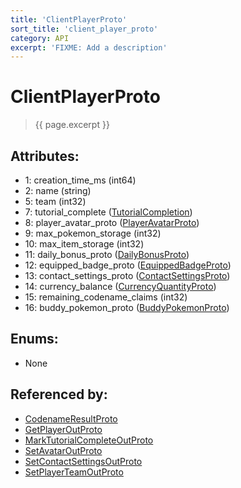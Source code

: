 ```yaml
---
title: 'ClientPlayerProto'
sort_title: 'client_player_proto'
category: API
excerpt: 'FIXME: Add a description'
---
```


[comment]: <> (THIS PART IS GENERATED - AKA DON'T EDIT THIS PART MANUALLY)

# ClientPlayerProto

> {{ page.excerpt }}

## Attributes:

- 1: creation_time_ms (int64)
- 2: name (string)
- 5: team (int32)
- 7: tutorial_complete ([TutorialCompletion](../../enums/TutorialCompletion/)) 
- 8: player_avatar_proto ([PlayerAvatarProto](../PlayerAvatarProto/))
- 9: max_pokemon_storage (int32)
- 10: max_item_storage (int32)
- 11: daily_bonus_proto ([DailyBonusProto](../DailyBonusProto/))
- 12: equipped_badge_proto ([EquippedBadgeProto](../EquippedBadgeProto/))
- 13: contact_settings_proto ([ContactSettingsProto](../ContactSettingsProto/))
- 14: currency_balance ([CurrencyQuantityProto](../CurrencyQuantityProto/)) 
- 15: remaining_codename_claims (int32)
- 16: buddy_pokemon_proto ([BuddyPokemonProto](../BuddyPokemonProto/))

## Enums:

- None

## Referenced by:

- [CodenameResultProto](../CodenameResultProto/)
- [GetPlayerOutProto](../GetPlayerOutProto/)
- [MarkTutorialCompleteOutProto](../MarkTutorialCompleteOutProto/)
- [SetAvatarOutProto](../SetAvatarOutProto/)
- [SetContactSettingsOutProto](../SetContactSettingsOutProto/)
- [SetPlayerTeamOutProto](../SetPlayerTeamOutProto/)

[comment]: <> (YOU CAN EDIT AFTER THIS)
